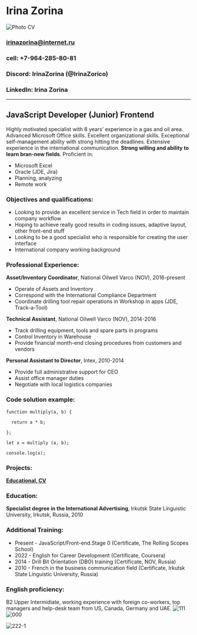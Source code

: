 # Irina Zorina 
![Photo CV](https://user-images.githubusercontent.com/105856787/171396770-c69f0854-44a7-4a58-98a9-5c39f61751f7.jpg)
### irinazorina@internet.ru
### cell: +7-964-285-80-81
### Discord: IrinaZorina (@IrinaZorico)
### LinkedIn: Irina Zorina 
*******************************************************************************************************************************************************************

## JavaScript Developer (Junior) Frontend

Highly motivated specialist with 8 years’ experience in a gas and oil area. Advanced Microsoft Office skills. Excellent organizational skills. Exceptional self-management ability with strong hitting the deadlines. Extensive experience in the international communication. **Strong willing and ability to learn bran-new fields**. Proficient in:
                               
* Microsoft Excel                       
* Oracle (JDE, Jira)                    
* Planning, analyzing
* Remote work

### Objectives and qualifications:   
* Looking to provide an excellent service in Tech field in order to maintain company workflow
* Hoping to achieve really good results in coding issues, adaptive layout, other front-end stuff
* Looking to be a good specialist who is responsible for creating the user interface
* International company working background

### Professional Experience:  
**Asset/Inventory Coordinator**, National Oilwell Varco (NOV), 2016-present
 * Operate of Assets and Inventory
 * Correspond with the International Compliance Department
 * Coordinate drilling tool repair operations in Workshop in apps (JDE, Track-a-Tool)

**Technical Assistant**, National Oilwell Varco (NOV), 2014-2016
 * Track drilling equipment, tools and spare parts in programs
 * Control Inventory in Warehouse
 * Provide financial month-end closing procedures from customers and vendors

**Personal Assistant to Director**, Intex, 2010-2014
 * Provide full administrative support for CEO
 * Assist office manager duties
 * Negotiate with local logistics companies

### **Code solution example:**
```
function multiply(a, b) {
  
  return a * b;

};

let x = multiply (a, b);

console.log(x);
```

### Projects: 
**[Educational, CV](https://github.com/IrinaZorico/rsschool-cv/blob/gh-pages/cv.md)**

### Education: 

**Specialist degree in the International Advertising**, Irkutsk State Linguistic University, Irkutsk, Russia, 2010

### Additional Training: 
   * Present - JavaScript/Front-end.Stage 0 (Certificate, The Rolling Scopes School)
   * 2022 - English for Career Development (Certificate, Coursera)
   * 2014 - Drill Bit Orientation (DBO) training (Certificate, NOV, Russia)
   * 2010 - French in the business communication field (Certificate, Irkutsk State Linguistic University, Russia)

### English proficiency:

B2 Upper Intermidiate, working experience with foreign co-workers, top managers and help-desk team from US, Canada, Germany and UAE.
![111](https://user-images.githubusercontent.com/105856787/171396899-b2e34370-645c-40cc-849f-465475048cda.jpg)![000](https://user-images.githubusercontent.com/105856787/171396859-dbcaf241-c099-49d0-a0fd-2bde84b5bb59.jpg)

![222-1](https://user-images.githubusercontent.com/105856787/171396965-f582f6dc-65c3-47c9-88c4-7599859029ae.jpg)








      
    









